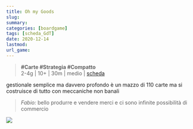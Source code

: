 ```yaml
---
title: Oh my Goods
slug: 
summary: 
categories: [boardgame]
tags: [scheda_GdT]
date: 2020-12-14
lastmod: 
url_game: 
---
```

> **#Carte #Strategia #Compatto**  
> 2-4g | 10+ | 30m | medio | [scheda](https://boardgamegeek.com/boardgame/183840/oh-my-goods)  

gestionale semplice ma davvero profondo
è un mazzo di 110 carte ma si costruisce di tutto con meccaniche non banali

> *Fabio:*
> bello produrre e vendere merci e ci sono infinite possibilità di commercio

![](gdt_ohmygoods.jpg)


